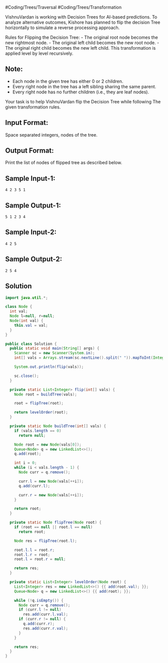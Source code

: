 #Coding/Trees/Traversal #Coding/Trees/Transformation

VishnuVardan is working with Decision Trees for AI-based predictions.
To analyze alternative outcomes, Kishore has planned to flip the decision 
Tree horizontally to simulate a reverse processing approach.

Rules for Flipping the Decision Tree:
	- The original root node becomes the new rightmost node.
	- The original left child becomes the new root node.
	- The original right child becomes the new left child.
This transformation is applied level by level recursively.

Note:
------
- Each node in the given tree has either 0 or 2 children.
- Every right node in the tree has a left sibling sharing the same parent.
- Every right node has no further children (i.e., they are leaf nodes).

Your task is to help VishnuVardan flip the Decision Tree while following 
The given transformation rules.

Input Format:
-------------
Space separated integers, nodes of the tree.

Output Format:
--------------
Print the list of nodes of flipped tree as described below.


Sample Input-1:
---------------
```
4 2 3 5 1
```

Sample Output-1:
----------------
```
5 1 2 3 4
```


Sample Input-2:
---------------
```
4 2 5
```

Sample Output-2:
----------------
```
2 5 4
```

## Solution

```java
import java.util.*;

class Node {
  int val;
  Node l=null, r=null;
  Node(int val) {
    this.val = val;
  }
}

public class Solution {
  public static void main(String[] args) {
    Scanner sc = new Scanner(System.in);
    int[] vals = Arrays.stream(sc.nextLine().split(" ")).mapToInt(Integer::parseInt).toArray();

    System.out.println(flip(vals));

    sc.close();
  }

  private static List<Integer> flip(int[] vals) {
    Node root = buildTree(vals);

    root = flipTree(root);

    return levelOrder(root);
  }

  private static Node buildTree(int[] vals) {
    if (vals.length == 0)
      return null;

    Node root = new Node(vals[0]);
    Queue<Node> q = new LinkedList<>();
    q.add(root);

    int i = 0;
    while (i < vals.length - 1) {
      Node curr = q.remove();

      curr.l = new Node(vals[++i]);
      q.add(curr.l);

      curr.r = new Node(vals[++i]);
    }

    return root;
  }

  private static Node flipTree(Node root) {
    if (root == null || root.l == null)
      return root;

    Node res = flipTree(root.l);

    root.l.l = root.r;
    root.l.r = root;
    root.l = root.r = null;

    return res;
  }

  private static List<Integer> levelOrder(Node root) {
    List<Integer> res = new LinkedList<>() {{ add(root.val); }};
    Queue<Node> q = new LinkedList<>() {{ add(root); }};

    while (!q.isEmpty()) {
      Node curr = q.remove();
      if (curr.l != null)
        res.add(curr.l.val);
      if (curr.r != null) {
        q.add(curr.r);
        res.add(curr.r.val);
      }
    }

    return res;
  }
}
```